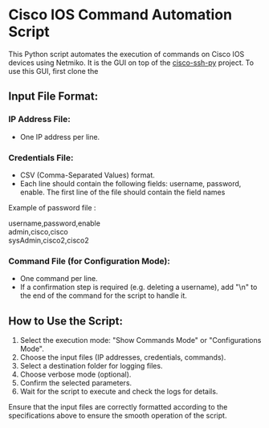 # Cisco IOS Command Automation Script

This Python script automates the execution of commands on Cisco IOS devices using Netmiko. It is the GUI on top of the [cisco-ssh-py](https://github.com/Ahsxka/cisco-ssh-py) project. To use this GUI, first clone the 

## Input File Format:

### IP Address File:
- One IP address per line.

### Credentials File:
- CSV (Comma-Separated Values) format.
- Each line should contain the following fields: username, password, enable. The first line of the file should contain the field names

Example of password file :

username,password,enable<br>
admin,cisco,cisco<br>
sysAdmin,cisco2,cisco2

### Command File (for Configuration Mode):
- One command per line.
- If a confirmation step is required (e.g. deleting a username), add "\n" to the end of the command for the script to handle it.

## How to Use the Script:
1. Select the execution mode: "Show Commands Mode" or "Configurations Mode".
2. Choose the input files (IP addresses, credentials, commands).
3. Select a destination folder for logging files.
4. Choose verbose mode (optional).
5. Confirm the selected parameters.
6. Wait for the script to execute and check the logs for details.

Ensure that the input files are correctly formatted according to the specifications above to ensure the smooth operation of the script.
